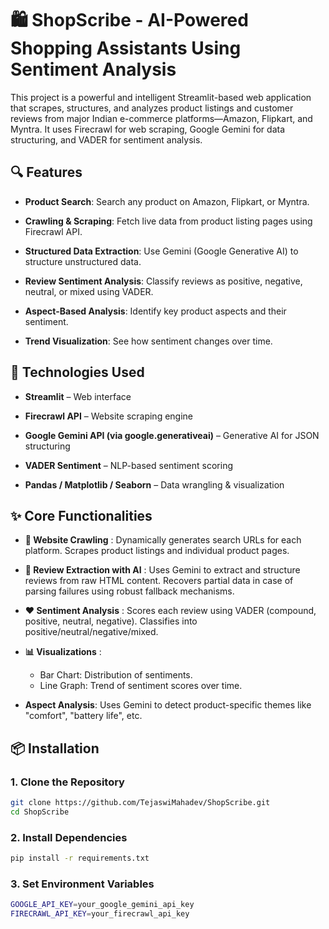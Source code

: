 # 🛍️ ShopScribe - AI-Powered Shopping Assistants Using Sentiment Analysis
This project is a powerful and intelligent Streamlit-based web application that scrapes, structures, and analyzes product listings and customer reviews from major Indian e-commerce platforms—Amazon, Flipkart, and Myntra. It uses Firecrawl for web scraping, Google Gemini for data structuring, and VADER for sentiment analysis.

## 🔍 Features
- **Product Search**: Search any product on Amazon, Flipkart, or Myntra.

- **Crawling & Scraping**: Fetch live data from product listing pages using Firecrawl API.

- **Structured Data Extraction**: Use Gemini (Google Generative AI) to structure unstructured data.

- **Review Sentiment Analysis**: Classify reviews as positive, negative, neutral, or mixed using VADER.

- **Aspect-Based Analysis**: Identify key product aspects and their sentiment.

- **Trend Visualization**: See how sentiment changes over time.


## 🧠 Technologies Used

- **Streamlit** – Web interface
  
- **Firecrawl API** – Website scraping engine
  
- **Google Gemini API  (via google.generativeai)** – Generative AI for JSON structuring
  
- **VADER Sentiment** – NLP-based sentiment scoring
  
- **Pandas / Matplotlib / Seaborn** – Data wrangling & visualization

 ## ✨ Core Functionalities
 - **🔗 Website Crawling** : Dynamically generates search URLs for each platform. Scrapes product listings and individual product pages.

- **🧠 Review Extraction with AI** : Uses Gemini to extract and structure reviews from raw HTML content. Recovers partial data in case of parsing failures using robust fallback mechanisms.

- **❤️ Sentiment Analysis** : Scores each review using VADER (compound, positive, neutral, negative). Classifies into positive/neutral/negative/mixed.

- **📊 Visualizations** :
  - Bar Chart: Distribution of sentiments.
  - Line Graph: Trend of sentiment scores over time.

- **Aspect Analysis**: Uses Gemini to detect product-specific themes like "comfort", "battery life", etc.

## 📦 Installation

### 1. Clone the Repository

```bash
git clone https://github.com/TejaswiMahadev/ShopScribe.git
cd ShopScribe
```
### 2.  Install Dependencies

```bash
pip install -r requirements.txt
```
### 3. Set Environment Variables

```bash
GOOGLE_API_KEY=your_google_gemini_api_key
FIRECRAWL_API_KEY=your_firecrawl_api_key
```
